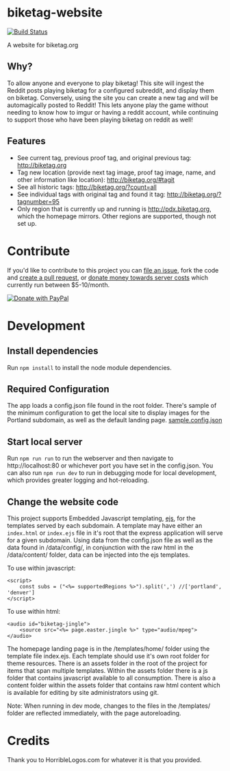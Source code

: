 # biketag-website
[![Build Status][travis-image]](https://travis-ci.org/KenEucker/biketag-website)

A website for biketag.org

## Why?
To allow anyone and everyone to play biketag! This site will ingest the Reddit posts playing biketag for a configured subreddit, and display them on biketag. Conversely, using the site you can create a new tag and will be automagically posted to Reddit! This lets anyone play the game without needing to know how to imgur or having a reddit account, while continuing to support those who have been playing biketag on reddit as well!

## Features
* See current tag, previous proof tag, and original previous tag: http://biketag.org
* Tag new location (provide next tag image, proof tag image, name, and other information like location): http://biketag.org/#tagit
* See all historic tags: http://biketag.org/?count=all
* See individual tags with original tag and found it tag: http://biketag.org/?tagnumber=95
* Only region that is currently up and running is http://pdx.biketag.org, which the homepage mirrors. Other regions are supported, though not set up.

# Contribute
If you'd like to contribute to this project you can [file an issue](https://github.com/keneucker/biketag-website/issues), fork the code and [create a pull request](https://github.com/keneucker/biketag-website/pulls), or [donate money towards server costs](https://paypal.me/KenEucker) which currently run between $5-10/month.

[![Donate with PayPal][paypal-image]](https://paypal.me/KenEucker)

# Development
## Install dependencies
Run `npm install` to install the node module dependencies. 

## Required Configuration
The app loads a config.json file found in the root folder. There's sample of the minimum configuration to get the local site to display images for the Portland subdomain, as well as the default landing page. [sample.config.json](config.sample.json)

## Start local server
Run `npm run run` to run the webserver and then navigate to http://localhost:80 or whichever port you have set in the config.json. You can also run `npm run dev` to run in debugging mode for local development, which provides greater logging and hot-reloading.

## Change the website code
This project supports Embedded Javascript templating, [ejs](https://ejs.co/), for the templates served by each subdomain. A template may have either an `index.html` or `index.ejs` file in it's root that the express application will serve for a given subdomain. Using data from the config.json file as well as the data found in /data/config/, in conjunction with the raw html in the /data/content/ folder, data can be injected into the ejs templates.

To use within javascript:
```
<script>
	const subs = ("<%= supportedRegions %>").split(',') //['portland', 'denver']
</script>
```

To use within html:
```
<audio id="biketag-jingle">
	<source src="<%= page.easter.jingle %>" type="audio/mpeg">
</audio>
```

The homepage landing page is in the /templates/home/ folder using the template file index.ejs. Each template should use it's own root folder for theme resources. There is an assets folder in the root of the project for items that span multiple templates. Within the assets folder there is a js folder that contains javascript available to all consumption. There is also a content folder within the assets folder that contains raw html content which is available for editing by site administrators using git.

Note: When running in dev mode, changes to the files in the /templates/ folder are reflected immediately, with the page autoreloading.

# Credits

Thank you to HorribleLogos.com for whatever it is that you provided.

[paypal-image]:https://raw.githubusercontent.com/stefan-niedermann/paypal-donate-button/master/paypal-donate-button.png
[travis-image]:https://travis-ci.org/KenEucker/biketag-website.svg?branch=master
